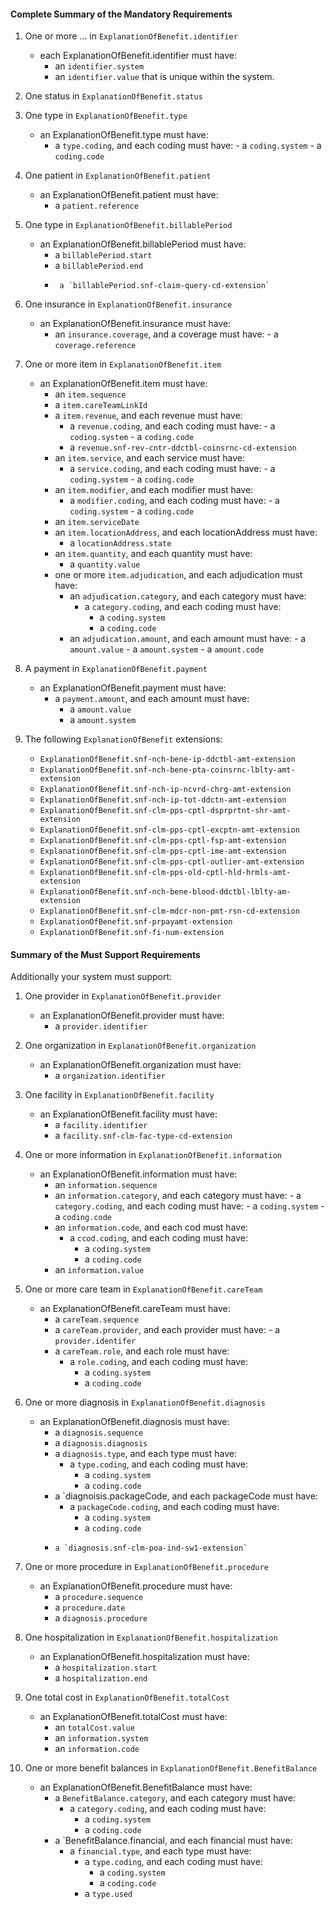#### Complete Summary of the Mandatory Requirements

1.  One or more ... in `ExplanationOfBenefit.identifier`
    -   each ExplanationOfBenefit.identifier must have:
        -   an `identifier.system`
        -   an `identifier.value` that is unique within the system.

3.  One status in `ExplanationOfBenefit.status`

4.  One type in `ExplanationOfBenefit.type`
    -   an ExplanationOfBenefit.type must have:
        -   a `type.coding`, and each coding must have:
        		- a `coding.system`
        		- a `coding.code`
    
5.  One patient in `ExplanationOfBenefit.patient`
	-   an ExplanationOfBenefit.patient must have:
        -   a `patient.reference`
        
6.  One type in `ExplanationOfBenefit.billablePeriod`
    -   an ExplanationOfBenefit.billablePeriod must have:
        -   a `billablePeriod.start`
        -   a `billablePeriod.end`
        -	   a `billablePeriod.snf-claim-query-cd-extension`
        		
7.  One insurance in `ExplanationOfBenefit.insurance`
    -   an ExplanationOfBenefit.insurance must have:
        -   an `insurance.coverage`, and a coverage must have:
        		- a `coverage.reference`
	     		
8. One or more item in `ExplanationOfBenefit.item`
	- 	an ExplanationOfBenefit.item must have:
		-	an `item.sequence`
		-   a `item.careTeamLinkId`
		-	a `item.revenue`, and each revenue must have:
			- a `revenue.coding`, and each coding must have:
	        		- a `coding.system`
	        		- a `coding.code`
	        - a `revenue.snf-rev-cntr-ddctbl-coinsrnc-cd-extension`
		-	an `item.service`, and each service must have:
			- a `service.coding`, and each coding must have:
	        		- a `coding.system`
	        		- a `coding.code`
	     -	an `item.modifier`, and each modifier must have:
			- a `modifier.coding`, and each coding must have:
	        		- a `coding.system`
	        		- a `coding.code`
	    -	an `item.serviceDate`
	    -	an `item.locationAddress`, and each locationAddress must have:
			- a `locationAddress.state`
	    -	an `item.quantity`, and each quantity must have:
	    	- a `quantity.value`
	    -	one or more `item.adjudication`, and each adjudication must have:
	    	- an `adjudication.category`, and each category must have:
        		- a `category.coding`, and each coding must have:
	        		- a `coding.system`
	        		- a `coding.code`
	        - an `adjudication.amount`, and each amount must have:
	        		- a `amount.value`
	        		- a `amount.system`
	        		- a `amount.code`
		        		
9. A payment in `ExplanationOfBenefit.payment`
	- an ExplanationOfBenefit.payment must have:
		- a `payment.amount`, and each amount must have:
	        - a `amount.value`
	        - a `amount.system`
	        
10. The following `ExplanationOfBenefit` extensions:
 	- `ExplanationOfBenefit.snf-nch-bene-ip-ddctbl-amt-extension`
 	- `ExplanationOfBenefit.snf-nch-bene-pta-coinsrnc-lblty-amt-extension`
 	- `ExplanationOfBenefit.snf-nch-ip-ncvrd-chrg-amt-extension`
 	- `ExplanationOfBenefit.snf-nch-ip-tot-ddctn-amt-extension`
 	- `ExplanationOfBenefit.snf-clm-pps-cptl-dsprprtnt-shr-amt-extension`
 	- `ExplanationOfBenefit.snf-clm-pps-cptl-excptn-amt-extension`
 	- `ExplanationOfBenefit.snf-clm-pps-cptl-fsp-amt-extension`
 	- `ExplanationOfBenefit.snf-clm-pps-cptl-ime-amt-extension`
 	- `ExplanationOfBenefit.snf-clm-pps-cptl-outlier-amt-extension`
 	- `ExplanationOfBenefit.snf-clm-pps-old-cptl-hld-hrmls-amt-extension`
 	- `ExplanationOfBenefit.snf-nch-bene-blood-ddctbl-lblty-am-extension`
 	- `ExplanationOfBenefit.snf-clm-mdcr-non-pmt-rsn-cd-extension`
 	- `ExplanationOfBenefit.snf-prpayamt-extension`
 	- `ExplanationOfBenefit.snf-fi-num-extension`

		        		
#### Summary of the Must Support Requirements

Additionally your system must support:

1. One provider in `ExplanationOfBenefit.provider`
	-   an ExplanationOfBenefit.provider must have:
        -   a `provider.identifier`
        
2. One organization in `ExplanationOfBenefit.organization`
	-   an ExplanationOfBenefit.organization must have:
        -   a `organization.identifier`
        
3. One facility in `ExplanationOfBenefit.facility`
	-   an ExplanationOfBenefit.facility must have:
        -   a `facility.identifier`
        -   a `facility.snf-clm-fac-type-cd-extension`
        
4. One or more information in `ExplanationOfBenefit.information`
    -   an ExplanationOfBenefit.information must have:
        -   an `information.sequence`
        -   an `information.category`, and each category must have:
        		- a `category.coding`, and each coding must have:
	        		- a `coding.system`
	        		- a `coding.code`
	     -	  an `information.code`, and each cod must have:
        		- a `ccod.coding`, and each coding must have:
	        		- a `coding.system`
	        		- a `coding.code`
	     -	  an `information.value`
	        		
5. One or more care team in `ExplanationOfBenefit.careTeam`
	-   an ExplanationOfBenefit.careTeam must have:
        -   a `careTeam.sequence`
        -   a `careTeam.provider`, and each provider must have:
        		- a `provider.identifer`
	     -   a `careTeam.role`, and each role must have:
	     		- a `role.coding`, and each coding must have:
	        		- a `coding.system`
	        		- a `coding.code`
	        			     
6. One or more diagnosis in `ExplanationOfBenefit.diagnosis`
	-   an ExplanationOfBenefit.diagnosis must have:
        -   a `diagnosis.sequence`
        -   a `diagnosis.diagnosis`
	     -   a `diagnosis.type`, and each type must have:
	     		- a `type.coding`, and each coding must have:
	        		- a `coding.system`
	        		- a `coding.code`
	     -   a `diagnoisis.packageCode, and each packageCode must have:
	     		- a `packageCode.coding`, and each coding must have:
	        		- a `coding.system`
	        		- a `coding.code`
	     -	   a `diagnosis.snf-clm-poa-ind-sw1-extension`
	        		
7. One or more procedure in `ExplanationOfBenefit.procedure`
	-   an ExplanationOfBenefit.procedure must have:
        -   a `procedure.sequence`
        -   a `procedure.date`
	     -   a `diagnosis.procedure`
	        		
8. One hospitalization in `ExplanationOfBenefit.hospitalization`
	-   an ExplanationOfBenefit.hospitalization must have:
        -   a `hospitalization.start`
        -   a `hospitalization.end`

9. One total cost in `ExplanationOfBenefit.totalCost`
    -   an ExplanationOfBenefit.totalCost must have:
        -   an `totalCost.value`
        -   an `information.system`
	     -	  an `information.code`
	     
10. One or more benefit balances in `ExplanationOfBenefit.BenefitBalance`
	-   an ExplanationOfBenefit.BenefitBalance must have:
	     -   a `BenefitBalance.category`, and each category must have:
	     		- a `category.coding`, and each coding must have:
	        		- a `coding.system`
	        		- a `coding.code`
	     -   a `BenefitBalance.financial, and each financial must have:
	     		- a `financial.type`, and each type must have:
	     			- a `type.coding`, and each coding must have:
		        		- a `coding.system`
		        		- a `coding.code`
		        	- a `type.used`
		        		